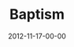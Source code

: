 ---
layout: message
category: message
series: "A Journey Home"
title: "Baptism"
date: 2012-11-17-00-00
message_id: 757
sc-permalink-url: "http://soundcloud.com/crdschurch/baptism-1"
audio: "http://s3.amazonaws.com/crossroads-media/messages/audio/journeyhome_07.mp3"
audio-duration: "39:26"
program: "http://s3.amazonaws.com/crossroads-media/documents/11_17-18_12Program.pdf"
description: "The Journey Home"
video: "http://s3.amazonaws.com/crossroads-media/messages/video/journeyhome_07.mp4"
video-duration: "39:31"
yt-embed-url: "//www.youtube.com/embed/nklalnBhC0Y"
video-image: "http://s3.amazonaws.com/crossroads-media/images/journeyhome_07_still.jpg"
tag: 
 - mingo
 - baptism
 - journey
 - home
 - program
explicit: false
---